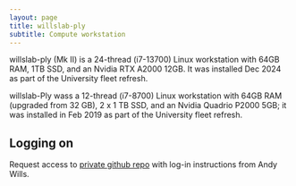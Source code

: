 ```yaml
---
layout: page
title: willslab-ply
subtitle: Compute workstation
---
```


willslab-ply (Mk II) is a 24-thread (i7-13700) Linux workstation with 64GB RAM, 1TB SSD, and an Nvidia RTX A2000 12GB. It was installed Dec 2024 as part of the University fleet refresh. 

willslab-Ply wass a 12-thread (i7-8700) Linux workstation with 64GB RAM (upgraded from 32 GB), 2 x 1 TB SSD, and an Nvidia Quadrio P2000 5GB; it was installed in Feb 2019 as part of the University fleet refresh.

## Logging on

Request access to [private github repo](https://github.com/ajwills72/deepsim) with log-in instructions from Andy Wills.

